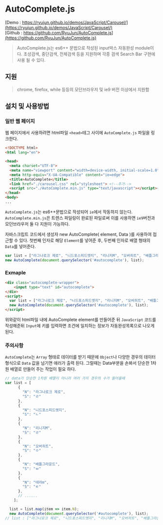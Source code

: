 # AutoComplete.js
[Demo   : https://ryujun.github.io/demos/JavaScript/Carousel/](https://ryujun.github.io/demos/JavaScript/Carousel/)<br>
[Github : https://github.com/RyuJun/AutoComplete.js](https://github.com/RyuJun/AutoComplete.js)
> AutoComplete.js는 es6++ 문법으로 작성된 input박스 자동완성 module이다. 
> 초성검색, 중단검색, 전체검색 등을 지원하며 각종 검색 Search Bar 구현에 사용 될 수 있다.

## 지원
> chrome, firefox, while 등등의 모던브라우저 및 ie9 버전 이상에서 지원함

## 설치 및 사용방법

### 일반 웹 페이지

웹 페이지에서 사용하려면 html파일 `<head>`테그 사이에 `AutoComplete.js` 파일을 링크한다.

```html
<!DOCTYPE html>
<html lang="en">

<head>
  <meta charset="UTF-8">
  <meta name="viewport" content="width=device-width, initial-scale=1.0">
  <meta http-equiv="X-UA-Compatible" content="ie=edge">
  <title>AutoComplete</title>
  <link href="./carousel.css" rel="stylesheet"> <!--추가-->
  <script src="./AutoComplete.min.js" type="text/javascript"></script><!--추가-->
</head>
<body>
...

```
`AutoComplete.js`는 es6++문법으로 작성되어 `ie`에서 작동하지 않는다.<br>
`AutoComplete.min.js`은 트렌스 파일링이 완료된 파일로써 이를 사용하면 `ie9`버전과 모던브라우저 둘 다 지원이 가능하다.<br>


자바스크립트 코드에서 생성자 new AutoComplete( element, Data )를 사용하여 접근할 수 있다. 첫번째 인자로 해당 `Element`를 넣어준 후, 두번째 인자로 배열 형태의 `Data`를 넣어준다.
```js
var list = ["라그나로크 제로", "니드포스피드엣지", "리니지M", "오버히트", "배틀그라운드", "테라m", "열혈강호forkakao", "AxE", "페이트 그랜드 오더", "리니지", "던전앤파이터", "바람의나라", "메이플스토리", "블레이드앤소울", "리니지2 레볼루션", "아이온", "마비노기", "마비노기영웅전", "리니지2", "거상", "피파온라인3", "다크에덴", "테일즈위버", "뮤오리진[Android]", "뮤오리진[iOS]", "아키에이지", "리그오브레전드", "테라", "서든어택", "오버워치", "모두의마블 for kakao", "세븐나이츠", "레이븐", "별이되어라!", "포켓 메이플스토리", "서머너즈워", "아이모", "몬스터길들이기", "클래시 오브 클랜", "레알팜", "히트캔", "괴리성밀리언아서", "하얀고양이 프로젝트", "갓오브하이스쿨"];
new AutoComplete(document.querySelector('#autocomplete'), list);
```

### Exmaple

```html
<div class="autocomplete-wrapper">
    <input type="text" id="autocomplete">
</div>
<script>
  var list = ["라그나로크 제로", "니드포스피드엣지", "리니지M", "오버히트", "배틀그라운드", "테라m", "열혈강호forkakao", "AxE", "페이트 그랜드 오더", "리니지", "던전앤파이터", "바람의나라", "메이플스토리", "블레이드앤소울", "리니지2 레볼루션", "아이온", "마비노기", "마비노기영웅전", "리니지2", "거상", "피파온라인3", "다크에덴", "테일즈위버", "뮤오리진[Android]", "뮤오리진[iOS]", "아키에이지", "리그오브레전드", "테라", "서든어택", "오버워치", "모두의마블 for kakao", "세븐나이츠", "레이븐", "별이되어라!", "포켓 메이플스토리", "서머너즈워", "아이모", "몬스터길들이기", "클래시 오브 클랜", "레알팜", "히트캔", "괴리성밀리언아서", "하얀고양이 프로젝트", "갓오브하이스쿨"];
  new AutoComplete(document.querySelector('#autocomplete'), list);
</script>
```
위와같이 html파일 내에 AutoComplete element를 만들어준 뒤 `JavaScript` 코드를 작성해준뒤 `Input`에 키를 입력하면 조건에 일치하는 정보가 자동완성목록으로 나오게 된다.


### 주의사항
`AutoComplete`는 `Array` 형태로 데이터를 받기 때문에 `Object`나 다양한 경우의 데이터 형식으로 `Data` 값을 넘기면 애러가 출력 된다. 그럴때는 Data부분을 손봐서 단순한 1차원 배열로 만들어 주는 작업이 필요 하다. 
```js
// data가 단순한 1차원 배열이 아니라 여러 가지 경우의 수가 들어올때
var list = [
      {
        "N": "라그나로크 제로",
        "S": "ㄹ"
      },
      {
        "N": "니드포스피드엣지",
        "S": "ㄴ"
      },
      {
        "N": "리니지M",
        "S": "ㄹ"
      },
      {
        "N": "오버히트",
        "S": "ㅇ"
      },
      {
        "N": "배틀그라운드",
        "S": "ㅂ"
      },
      {
        "N": "테라m",
        "S": "ㅌ"
      },
      // ......
    ]; 

  list = list.map(item => item.N);
  new AutoComplete(document.querySelector('#autocomplete'), list);
// list : ["라그나로크 제로", "니드포스피드엣지", "리니지M", "오버히트", "배틀그라운드", "테라m" ... ]
```